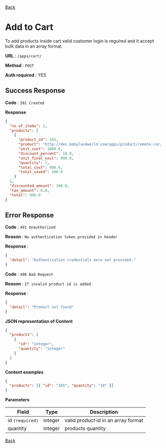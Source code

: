 [Back](../README.md)

# Add to Cart

To add products inside cart valid customer login is reguired and it accept bulk data in an array format.

**URL** : `/apps/cart/`

**Method** : `POST`

**Auth required** : YES

## Success Response

**Code** : `201 Created`

**Response**

```json
{
  "no_of_items": 1,
  "products": [
    {
      "product_id": 165,
      "product": "http://dev.babylandworld.com/apps/product/remote-car/",
      "unit_cost": 1000.0,
      "discount_percent": 10.0,
      "unit_final_cost": 900.0,
      "quantity": 1,
      "total_cost": 900.0,
      "total_saved": 100.0
    }
  ],
  "discounted_amount": 100.0,
  "tax_amount": 0.0,
  "total": 900.0
}
```

## Error Response

**Code** : `401 Unauthorized`

**Reason** : `No authentication token provided in header`

**Response** :

```json
{
  "detail": "Authentication credentials were not provided."
}
```

**Code** : `400 Bad Request`

**Reason** : `If invalid product id is added`

**Response** :

```json
{
  "detail": "Product not found"
}
```

**JSON representation of Content**

```json
{
  "products": [
    {
      "id": "integer",
      "quantity": "integer"
    }
  ]
}
```

**Content examples**

```json
{
  "products": [{ "id": "165", "quantity": "10" }]
}
```

**Parameters**

| Field           | Type    | Description                         |
| --------------- | ------- | ----------------------------------- |
| id `(required)` | integer | valid product id in an array format |
| quantity        | integer | products quantity                   |

[Back](../README.md)
